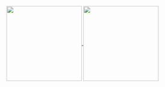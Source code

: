 <p align="center">
  <a href="https://github.com/syntax-tm">
    <img height=200 align="center" src="https://github-readme-stats-chi-ecru.vercel.app/api?username=syntax-tm&include_all_commits=true&show_icons=true&theme=dark&rank_icon=github&cache_seconds=86400&border_radius=2&border_color=e4e2e233" />
  </a>
  <a href="https://github.com/syntax-tm">
    <img height=200 align="center" src="https://github-readme-stats-chi-ecru.vercel.app/api/top-langs?username=syntax-tm&layout=compact&langs_count=8&card_width=320&hide=visual%20basic%20.net,xslt,css&theme=dark&cache_seconds=86400&border_radius=2&border_color=e4e2e233" />
  </a>
</p>
